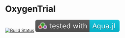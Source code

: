 # OxygenTrial

[![Build Status](https://github.com/jcunwin/OxygenTrial.jl/actions/workflows/CI.yml/badge.svg?branch=main)](https://github.com/jcunwin/OxygenTrial.jl/actions/workflows/CI.yml?query=branch%3Amain)
[![Aqua](https://raw.githubusercontent.com/JuliaTesting/Aqua.jl/master/badge.svg)](https://github.com/JuliaTesting/Aqua.jl)
